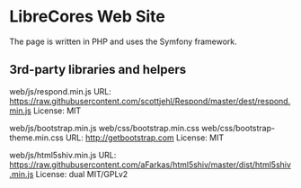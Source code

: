 LibreCores Web Site
===================

The page is written in PHP and uses the Symfony framework.



3rd-party libraries and helpers
-------------------------------

web/js/respond.min.js
  URL: https://raw.githubusercontent.com/scottjehl/Respond/master/dest/respond.min.js
  License: MIT

web/js/bootstrap.min.js
web/css/bootstrap.min.css
web/css/bootstrap-theme.min.css
  URL: http://getbootstrap.com
  License: MIT

web/js/html5shiv.min.js
  URL: https://raw.githubusercontent.com/aFarkas/html5shiv/master/dist/html5shiv.min.js
  License: dual MIT/GPLv2


